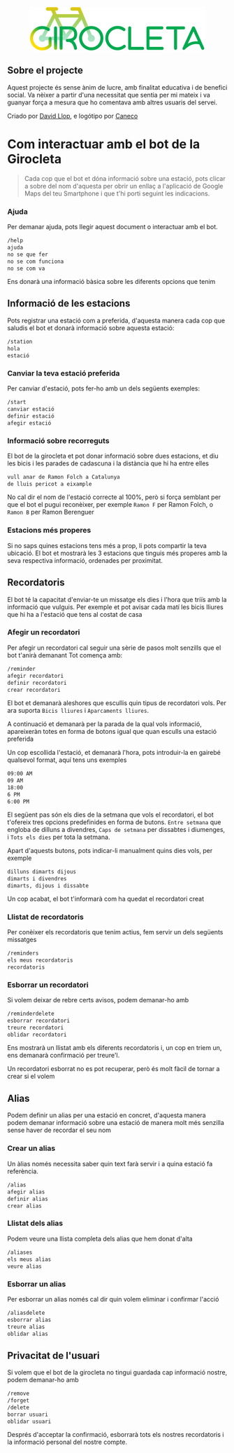 <p align="center">
<img width="400" height="100" src="https://raw.githubusercontent.com/Lloople/bot-girocleta/master/art/logo.png" alt="Girocleta logo" />
</p>

## Sobre el projecte

Aquest projecte és sense ànim de lucre, amb finalitat educativa i de benefici social.
Va nèixer a partir d'una necessitat que sentia per mi mateix i va guanyar força a mesura
que ho comentava amb altres usuaris del servei.

Criado por [David Llop](https://twitter.com/Lloople), e logótipo por [Caneco](https://twitter.com/caneco)

# Com interactuar amb el bot de la Girocleta


> Cada cop que el bot et dóna informació sobre una estació, pots clicar a sobre del nom
> d'aquesta per obrir un enllaç a l'aplicació de Google Maps del teu Smartphone i que t'hi
> porti seguint les indicacions.

### Ajuda

Per demanar ajuda, pots llegir aquest document o interactuar amb el bot.
```
/help
ajuda
no se que fer
no se com funciona
no se com va
```

Ens donarà una informació bàsica sobre les diferents opcions que tenim

## Informació de les estacions

Pots registrar una estació com a preferida, d'aquesta manera cada cop que saludis
el bot et donarà informació sobre aquesta estació:
```
/station
hola
estació
```

### Canviar la teva estació preferida

Per canviar d'estació, pots fer-ho amb un dels següents exemples:
```
/start
canviar estació
definir estació
afegir estació
```

### Informació sobre recorreguts

El bot de la girocleta et pot donar informació sobre dues estacions, et diu
les bicis i les parades de cadascuna i la distància que hi ha entre elles
```
vull anar de Ramon Folch a Catalunya
de lluis pericot a eixample
```

No cal dir el nom de l'estació correcte al 100%, però si força semblant per que el
bot el pugui reconèixer, per exemple `Ramon F` per Ramon Folch, o `Ramon B` per Ramon Berenguer

### Estacions més properes

Si no saps quines estacions tens més a prop, li pots compartir la teva ubicació.
El bot et mostrarà les 3 estacions que tinguis més properes amb la seva respectiva informació, ordenades per proximitat.

## Recordatoris

El bot té la capacitat d'enviar-te un missatge els dies i l'hora que triïs amb la informació
que vulguis. Per exemple et pot avisar cada matí les bicis lliures que hi ha a l'estació que
tens al costat de casa

### Afegir un recordatori

Per afegir un recordatori cal seguir una sèrie de pasos molt senzills que el bot t'anirà demanant
Tot comença amb:

```
/reminder
afegir recordatori
definir recordatori
crear recordatori
```
El bot et demanarà aleshores que escullis quin tipus de recordatori vols. Per ara suporta `Bicis lliures`
i `Aparcaments lliures`.

A continuació et demanarà per la parada de la qual vols informació, apareixeràn totes en forma de botons
igual que quan esculls una estació preferida

Un cop escollida l'estació, et demanarà l'hora, pots introduir-la en gairebé qualsevol format, aquí tens uns exemples
```
09:00 AM
09 AM
18:00
6 PM
6:00 PM
```
El següent pas són els dies de la setmana que vols el recordatori, el bot t'ofereix tres opcions
predefinides en forma de butons. `Entre setmana` que engloba de dilluns a divendres, `Caps de setmana`
per dissabtes i diumenges, i `Tots els dies` per tota la setmana.

Apart d'aquests butons, pots indicar-li manualment quins dies vols, per exemple
```
dilluns dimarts dijous
dimarts i divendres
dimarts, dijous i dissabte
```

Un cop acabat, el bot t'informarà com ha quedat el recordatori creat

### Llistat de recordatoris

Per conèixer els recordatoris que tenim actius, fem servir un dels següents missatges
```
/reminders
els meus recordatoris
recordatoris
```

### Esborrar un recordatori

Si volem deixar de rebre certs avisos, podem demanar-ho amb
```
/reminderdelete
esborrar recordatori
treure recordatori
oblidar recordatori
```

Ens mostrarà un llistat amb els diferents recordatoris i, un cop en triem un, ens demanarà
confirmació per treure'l.

Un recordatori esborrat no es pot recuperar, però és molt fàcil de tornar a crear si el volem

## Alias

Podem definir un alias per una estació en concret, d'aquesta manera podem demanar informació sobre
una estació de manera molt més senzilla sense haver de recordar el seu nom

### Crear un alias

Un àlias només necessita saber quin text farà servir i a quina estació fa referència.

```
/alias
afegir alias
definir alias
crear alias
```

### Llistat dels alias

Podem veure una llista completa dels alias que hem donat d'alta

```
/aliases
els meus alias
veure alias
```

### Esborrar un alias

Per esborrar un alias només cal dir quin volem eliminar i confirmar l'acció

```
/aliasdelete
esborrar alias
treure alias
oblidar alias
```

## Privacitat de l'usuari

Si volem que el bot de la girocleta no tingui guardada cap informació nostre, podem demanar-ho amb
```
/remove
/forget
/delete
borrar usuari
oblidar usuari
```

Després d'acceptar la confirmació, esborrarà tots els nostres recordatoris i la informació personal del nostre compte.
